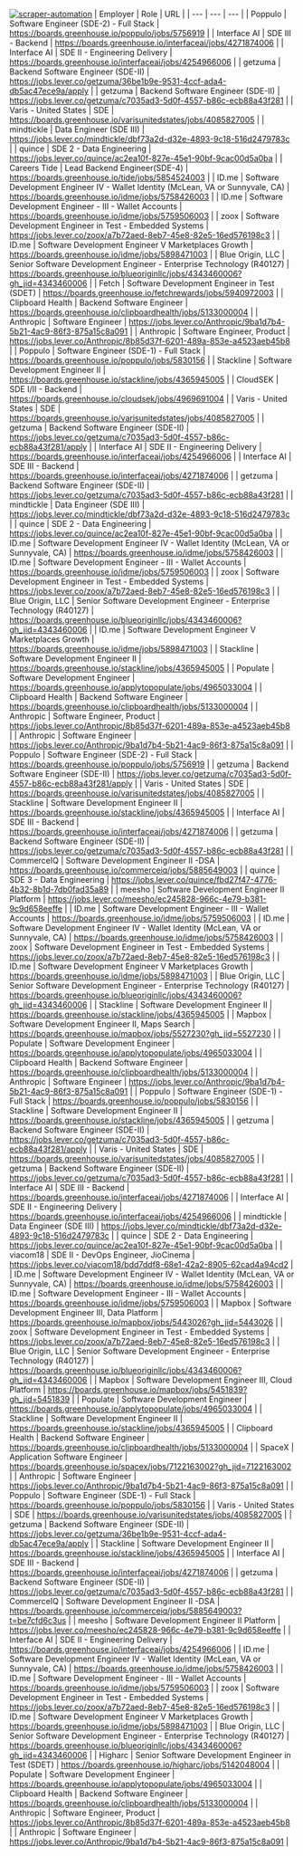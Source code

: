 [![scraper-automation](https://github.com/azad-ali786/Job_Openings/actions/workflows/scraper-automation.yml/badge.svg)](https://github.com/azad-ali786/Job_Openings/actions/workflows/scraper-automation.yml)
| Employer | Role | URL |
| --- | --- | --- |
| Poppulo | Software Engineer (SDE-2) - Full Stack | https://boards.greenhouse.io/poppulo/jobs/5756919 |
| Interface AI | SDE III - Backend | https://boards.greenhouse.io/interfaceai/jobs/4271874006 |
| Interface AI | SDE II - Engineering Delivery | https://boards.greenhouse.io/interfaceai/jobs/4254966006 |
| getzuma | Backend Software Engineer (SDE-II) | https://jobs.lever.co/getzuma/36be1b9e-9531-4ccf-ada4-db5ac47ece9a/apply |
| getzuma | Backend Software Engineer (SDE-II) | https://jobs.lever.co/getzuma/c7035ad3-5d0f-4557-b86c-ecb88a43f281 |
| Varis - United States | SDE | https://boards.greenhouse.io/varisunitedstates/jobs/4085827005 |
| mindtickle | Data Engineer (SDE III) | https://jobs.lever.co/mindtickle/dbf73a2d-d32e-4893-9c18-516d2479783c |
| quince | SDE 2 - Data Engineering | https://jobs.lever.co/quince/ac2ea10f-827e-45e1-90bf-9cac00d5a0ba |
| Careers Tide | Lead Backend Engineer(SDE-4) | https://boards.greenhouse.io/tide/jobs/5854524003 |
| ID.me | Software Development Engineer IV - Wallet Identity (McLean, VA or Sunnyvale, CA) | https://boards.greenhouse.io/idme/jobs/5758426003 |
| ID.me | Software Development Engineer - III - Wallet Accounts | https://boards.greenhouse.io/idme/jobs/5759506003 |
| zoox | Software Development Engineer in Test - Embedded Systems | https://jobs.lever.co/zoox/a7b72aed-8eb7-45e8-82e5-16ed576198c3 |
| ID.me | Software Development Engineer V Marketplaces Growth | https://boards.greenhouse.io/idme/jobs/5898471003 |
| Blue Origin, LLC | Senior Software Development Engineer - Enterprise Technology (R40127) | https://boards.greenhouse.io/blueoriginllc/jobs/4343460006?gh_jid=4343460006 |
| Fetch | Software Development Engineer in Test (SDET) | https://boards.greenhouse.io/fetchrewards/jobs/5940972003 |
| Clipboard Health | Backend Software Engineer | https://boards.greenhouse.io/clipboardhealth/jobs/5133000004 |
| Anthropic | Software Engineer | https://jobs.lever.co/Anthropic/9ba1d7b4-5b21-4ac9-86f3-875a15c8a091 |
| Anthropic | Software Engineer, Product | https://jobs.lever.co/Anthropic/8b85d37f-6201-489a-853e-a4523aeb45b8 |
| Poppulo | Software Engineer (SDE-1) - Full Stack | https://boards.greenhouse.io/poppulo/jobs/5830156 |
| Stackline | Software Development  Engineer II | https://boards.greenhouse.io/stackline/jobs/4365945005 |
| CloudSEK | SDE I/II - Backend | https://boards.greenhouse.io/cloudsek/jobs/4969691004 |
| Varis - United States | SDE | https://boards.greenhouse.io/varisunitedstates/jobs/4085827005 |
| getzuma | Backend Software Engineer (SDE-II) | https://jobs.lever.co/getzuma/c7035ad3-5d0f-4557-b86c-ecb88a43f281/apply |
| Interface AI | SDE II - Engineering Delivery | https://boards.greenhouse.io/interfaceai/jobs/4254966006 |
| Interface AI | SDE III - Backend | https://boards.greenhouse.io/interfaceai/jobs/4271874006 |
| getzuma | Backend Software Engineer (SDE-II) | https://jobs.lever.co/getzuma/c7035ad3-5d0f-4557-b86c-ecb88a43f281 |
| mindtickle | Data Engineer (SDE III) | https://jobs.lever.co/mindtickle/dbf73a2d-d32e-4893-9c18-516d2479783c |
| quince | SDE 2 - Data Engineering | https://jobs.lever.co/quince/ac2ea10f-827e-45e1-90bf-9cac00d5a0ba |
| ID.me | Software Development Engineer IV - Wallet Identity (McLean, VA or Sunnyvale, CA) | https://boards.greenhouse.io/idme/jobs/5758426003 |
| ID.me | Software Development Engineer - III - Wallet Accounts | https://boards.greenhouse.io/idme/jobs/5759506003 |
| zoox | Software Development Engineer in Test - Embedded Systems | https://jobs.lever.co/zoox/a7b72aed-8eb7-45e8-82e5-16ed576198c3 |
| Blue Origin, LLC | Senior Software Development Engineer - Enterprise Technology (R40127) | https://boards.greenhouse.io/blueoriginllc/jobs/4343460006?gh_jid=4343460006 |
| ID.me | Software Development Engineer V Marketplaces Growth | https://boards.greenhouse.io/idme/jobs/5898471003 |
| Stackline | Software Development  Engineer II | https://boards.greenhouse.io/stackline/jobs/4365945005 |
| Populate | Software Development Engineer | https://boards.greenhouse.io/applytopopulate/jobs/4965033004 |
| Clipboard Health | Backend Software Engineer | https://boards.greenhouse.io/clipboardhealth/jobs/5133000004 |
| Anthropic | Software Engineer, Product | https://jobs.lever.co/Anthropic/8b85d37f-6201-489a-853e-a4523aeb45b8 |
| Anthropic | Software Engineer | https://jobs.lever.co/Anthropic/9ba1d7b4-5b21-4ac9-86f3-875a15c8a091 |
| Poppulo | Software Engineer (SDE-2) - Full Stack | https://boards.greenhouse.io/poppulo/jobs/5756919 |
| getzuma | Backend Software Engineer (SDE-II) | https://jobs.lever.co/getzuma/c7035ad3-5d0f-4557-b86c-ecb88a43f281/apply |
| Varis - United States | SDE | https://boards.greenhouse.io/varisunitedstates/jobs/4085827005 |
| Stackline | Software Development  Engineer II | https://boards.greenhouse.io/stackline/jobs/4365945005 |
| Interface AI | SDE III - Backend | https://boards.greenhouse.io/interfaceai/jobs/4271874006 |
| getzuma | Backend Software Engineer (SDE-II) | https://jobs.lever.co/getzuma/c7035ad3-5d0f-4557-b86c-ecb88a43f281 |
| CommerceIQ | Software Development Engineer II -DSA | https://boards.greenhouse.io/commerceiq/jobs/5885649003 |
| quince | SDE 3 - Data Engineering | https://jobs.lever.co/quince/fbd27f47-4776-4b32-8b1d-7db0fad35a89 |
| meesho | Software Development Engineer II Platform | https://jobs.lever.co/meesho/ec245828-966c-4e79-b381-9c9d658eeffe |
| ID.me | Software Development Engineer - III - Wallet Accounts | https://boards.greenhouse.io/idme/jobs/5759506003 |
| ID.me | Software Development Engineer IV - Wallet Identity (McLean, VA or Sunnyvale, CA) | https://boards.greenhouse.io/idme/jobs/5758426003 |
| zoox | Software Development Engineer in Test - Embedded Systems | https://jobs.lever.co/zoox/a7b72aed-8eb7-45e8-82e5-16ed576198c3 |
| ID.me | Software Development Engineer V Marketplaces Growth | https://boards.greenhouse.io/idme/jobs/5898471003 |
| Blue Origin, LLC | Senior Software Development Engineer - Enterprise Technology (R40127) | https://boards.greenhouse.io/blueoriginllc/jobs/4343460006?gh_jid=4343460006 |
| Stackline | Software Development  Engineer II | https://boards.greenhouse.io/stackline/jobs/4365945005 |
| Mapbox | Software Development Engineer II, Maps Search | https://boards.greenhouse.io/mapbox/jobs/5527230?gh_jid=5527230 |
| Populate | Software Development Engineer | https://boards.greenhouse.io/applytopopulate/jobs/4965033004 |
| Clipboard Health | Backend Software Engineer | https://boards.greenhouse.io/clipboardhealth/jobs/5133000004 |
| Anthropic | Software Engineer | https://jobs.lever.co/Anthropic/9ba1d7b4-5b21-4ac9-86f3-875a15c8a091 |
| Poppulo | Software Engineer (SDE-1) - Full Stack | https://boards.greenhouse.io/poppulo/jobs/5830156 |
| Stackline | Software Development  Engineer II | https://boards.greenhouse.io/stackline/jobs/4365945005 |
| getzuma | Backend Software Engineer (SDE-II) | https://jobs.lever.co/getzuma/c7035ad3-5d0f-4557-b86c-ecb88a43f281/apply |
| Varis - United States | SDE | https://boards.greenhouse.io/varisunitedstates/jobs/4085827005 |
| getzuma | Backend Software Engineer (SDE-II) | https://jobs.lever.co/getzuma/c7035ad3-5d0f-4557-b86c-ecb88a43f281 |
| Interface AI | SDE III - Backend | https://boards.greenhouse.io/interfaceai/jobs/4271874006 |
| Interface AI | SDE II - Engineering Delivery | https://boards.greenhouse.io/interfaceai/jobs/4254966006 |
| mindtickle | Data Engineer (SDE III) | https://jobs.lever.co/mindtickle/dbf73a2d-d32e-4893-9c18-516d2479783c |
| quince | SDE 2 - Data Engineering | https://jobs.lever.co/quince/ac2ea10f-827e-45e1-90bf-9cac00d5a0ba |
| viacom18 | SDE II - DevOps Engineer, JioCinema | https://jobs.lever.co/viacom18/bdd7ddf8-68e1-42a2-8905-62cad4a94cd2 |
| ID.me | Software Development Engineer IV - Wallet Identity (McLean, VA or Sunnyvale, CA) | https://boards.greenhouse.io/idme/jobs/5758426003 |
| ID.me | Software Development Engineer - III - Wallet Accounts | https://boards.greenhouse.io/idme/jobs/5759506003 |
| Mapbox | Software Development Engineer III, Data Platform | https://boards.greenhouse.io/mapbox/jobs/5443026?gh_jid=5443026 |
| zoox | Software Development Engineer in Test - Embedded Systems | https://jobs.lever.co/zoox/a7b72aed-8eb7-45e8-82e5-16ed576198c3 |
| Blue Origin, LLC | Senior Software Development Engineer - Enterprise Technology (R40127) | https://boards.greenhouse.io/blueoriginllc/jobs/4343460006?gh_jid=4343460006 |
| Mapbox | Software Development Engineer III, Cloud Platform | https://boards.greenhouse.io/mapbox/jobs/5451839?gh_jid=5451839 |
| Populate | Software Development Engineer | https://boards.greenhouse.io/applytopopulate/jobs/4965033004 |
| Stackline | Software Development  Engineer II | https://boards.greenhouse.io/stackline/jobs/4365945005 |
| Clipboard Health | Backend Software Engineer | https://boards.greenhouse.io/clipboardhealth/jobs/5133000004 |
| SpaceX | Application Software Engineer | https://boards.greenhouse.io/spacex/jobs/7122163002?gh_jid=7122163002 |
| Anthropic | Software Engineer | https://jobs.lever.co/Anthropic/9ba1d7b4-5b21-4ac9-86f3-875a15c8a091 |
| Poppulo | Software Engineer (SDE-1) - Full Stack | https://boards.greenhouse.io/poppulo/jobs/5830156 |
| Varis - United States | SDE | https://boards.greenhouse.io/varisunitedstates/jobs/4085827005 |
| getzuma | Backend Software Engineer (SDE-II) | https://jobs.lever.co/getzuma/36be1b9e-9531-4ccf-ada4-db5ac47ece9a/apply |
| Stackline | Software Development  Engineer II | https://boards.greenhouse.io/stackline/jobs/4365945005 |
| Interface AI | SDE III - Backend | https://boards.greenhouse.io/interfaceai/jobs/4271874006 |
| getzuma | Backend Software Engineer (SDE-II) | https://jobs.lever.co/getzuma/c7035ad3-5d0f-4557-b86c-ecb88a43f281 |
| CommerceIQ | Software Development Engineer II -DSA | https://boards.greenhouse.io/commerceiq/jobs/5885649003?t=be7cfd6c3us |
| meesho | Software Development Engineer II Platform | https://jobs.lever.co/meesho/ec245828-966c-4e79-b381-9c9d658eeffe |
| Interface AI | SDE II - Engineering Delivery | https://boards.greenhouse.io/interfaceai/jobs/4254966006 |
| ID.me | Software Development Engineer IV - Wallet Identity (McLean, VA or Sunnyvale, CA) | https://boards.greenhouse.io/idme/jobs/5758426003 |
| ID.me | Software Development Engineer - III - Wallet Accounts | https://boards.greenhouse.io/idme/jobs/5759506003 |
| zoox | Software Development Engineer in Test - Embedded Systems | https://jobs.lever.co/zoox/a7b72aed-8eb7-45e8-82e5-16ed576198c3 |
| ID.me | Software Development Engineer V Marketplaces Growth | https://boards.greenhouse.io/idme/jobs/5898471003 |
| Blue Origin, LLC | Senior Software Development Engineer - Enterprise Technology (R40127) | https://boards.greenhouse.io/blueoriginllc/jobs/4343460006?gh_jid=4343460006 |
| Higharc | Senior Software Development Engineer in Test (SDET) | https://boards.greenhouse.io/higharc/jobs/5142048004 |
| Populate | Software Development Engineer | https://boards.greenhouse.io/applytopopulate/jobs/4965033004 |
| Clipboard Health | Backend Software Engineer | https://boards.greenhouse.io/clipboardhealth/jobs/5133000004 |
| Anthropic | Software Engineer, Product | https://jobs.lever.co/Anthropic/8b85d37f-6201-489a-853e-a4523aeb45b8 |
| Anthropic | Software Engineer | https://jobs.lever.co/Anthropic/9ba1d7b4-5b21-4ac9-86f3-875a15c8a091 |